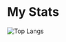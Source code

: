 # My Stats 
<!--![Bruno Silva's GitHub stats](https://github-readme-stats.vercel.app/api?username=qBrunoSilva&show_icons=true&theme=react)-->

![Top Langs](https://github-readme-stats.vercel.app/api/top-langs/?username=qBrunoSilva&layout=compact&theme=react)

<!--
**qBrunoSilva/qBrunoSIlva** is a ✨ _special_ ✨ repository because its `README.md` (this file) appears on your GitHub profile.

Here are some ideas to get you started:

- 🔭 I’m currently working on ...
- 🌱 I’m currently learning ...
- 👯 I’m looking to collaborate on ...
- 🤔 I’m looking for help with ...
- 💬 Ask me about ...
- 📫 How to reach me: ...
- 😄 Pronouns: ...
- ⚡ Fun fact: ...
-->
